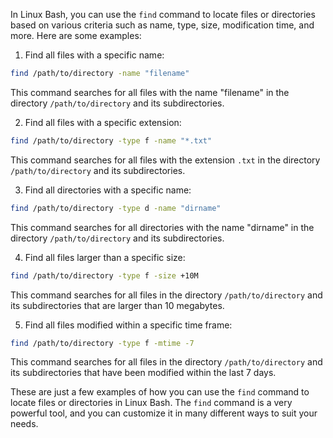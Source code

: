 In Linux Bash, you can use the `find` command to locate files or directories based on various criteria such as name, type, size, modification time, and more. Here are some examples:

1.  Find all files with a specific name:

```bash
find /path/to/directory -name "filename"
```

This command searches for all files with the name "filename" in the directory `/path/to/directory` and its subdirectories.
   
2.  Find all files with a specific extension:

```bash
find /path/to/directory -type f -name "*.txt"
```

This command searches for all files with the extension `.txt` in the directory `/path/to/directory` and its subdirectories.

3.  Find all directories with a specific name:

```bash
find /path/to/directory -type d -name "dirname"
```

This command searches for all directories with the name "dirname" in the directory `/path/to/directory` and its subdirectories.

4.  Find all files larger than a specific size:

```bash
find /path/to/directory -type f -size +10M
```

This command searches for all files in the directory `/path/to/directory` and its subdirectories that are larger than 10 megabytes.

5.  Find all files modified within a specific time frame:

```bash
find /path/to/directory -type f -mtime -7
```
   
This command searches for all files in the directory `/path/to/directory` and its subdirectories that have been modified within the last 7 days.

These are just a few examples of how you can use the `find` command to locate files or directories in Linux Bash. The `find` command is a very powerful tool, and you can customize it in many different ways to suit your needs.